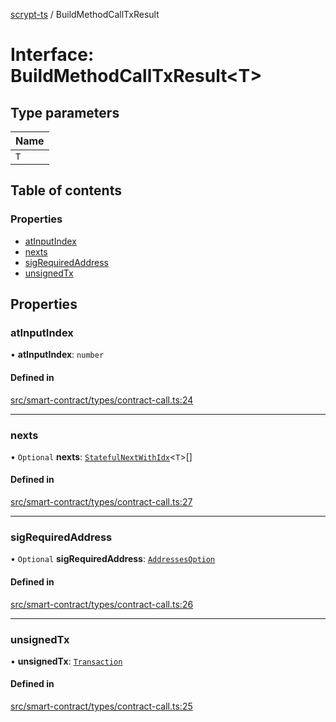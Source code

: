 [scrypt-ts](../README.md) / BuildMethodCallTxResult

# Interface: BuildMethodCallTxResult<T\>

## Type parameters

| Name |
| :------ |
| `T` |

## Table of contents

### Properties

- [atInputIndex](BuildMethodCallTxResult.md#atinputindex)
- [nexts](BuildMethodCallTxResult.md#nexts)
- [sigRequiredAddress](BuildMethodCallTxResult.md#sigrequiredaddress)
- [unsignedTx](BuildMethodCallTxResult.md#unsignedtx)

## Properties

### atInputIndex

• **atInputIndex**: `number`

#### Defined in

[src/smart-contract/types/contract-call.ts:24](https://github.com/sCrypt-Inc/scrypt-ts/blob/d43e8cc/src/smart-contract/types/contract-call.ts#L24)

___

### nexts

• `Optional` **nexts**: [`StatefulNextWithIdx`](../README.md#statefulnextwithidx)<`T`\>[]

#### Defined in

[src/smart-contract/types/contract-call.ts:27](https://github.com/sCrypt-Inc/scrypt-ts/blob/d43e8cc/src/smart-contract/types/contract-call.ts#L27)

___

### sigRequiredAddress

• `Optional` **sigRequiredAddress**: [`AddressesOption`](../README.md#addressesoption)

#### Defined in

[src/smart-contract/types/contract-call.ts:26](https://github.com/sCrypt-Inc/scrypt-ts/blob/d43e8cc/src/smart-contract/types/contract-call.ts#L26)

___

### unsignedTx

• **unsignedTx**: [`Transaction`](../classes/bsv.Transaction-1.md)

#### Defined in

[src/smart-contract/types/contract-call.ts:25](https://github.com/sCrypt-Inc/scrypt-ts/blob/d43e8cc/src/smart-contract/types/contract-call.ts#L25)
